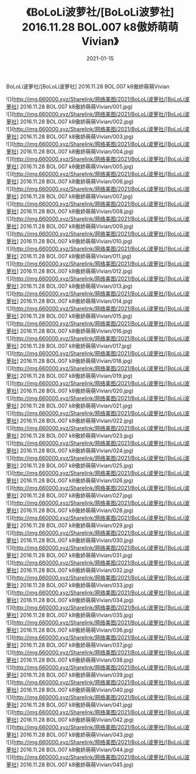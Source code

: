 ﻿---
layout: post
title:  《BoLoLi波萝社/[BoLoLi波萝社] 2016.11.28 BOL.007 k8傲娇萌萌Vivian》
date:   2021-01-15
img: http://img.660000.xyz/Sharelink/网络美图/2021/BoLoLi波萝社/[BoLoLi波萝社] 2016.11.28 BOL.007 k8傲娇萌萌Vivian/000.jpg
categories: [美女, 清纯, 唯美]
---

BoLoLi波萝社/[BoLoLi波萝社] 2016.11.28 BOL.007 k8傲娇萌萌Vivian

 ![](http://img.660000.xyz/Sharelink/网络美图/2021/BoLoLi波萝社/[BoLoLi波萝社] 2016.11.28 BOL.007 k8傲娇萌萌Vivian/001.jpg) <br>![](http://img.660000.xyz/Sharelink/网络美图/2021/BoLoLi波萝社/[BoLoLi波萝社] 2016.11.28 BOL.007 k8傲娇萌萌Vivian/002.jpg) <br>![](http://img.660000.xyz/Sharelink/网络美图/2021/BoLoLi波萝社/[BoLoLi波萝社] 2016.11.28 BOL.007 k8傲娇萌萌Vivian/003.jpg) <br>![](http://img.660000.xyz/Sharelink/网络美图/2021/BoLoLi波萝社/[BoLoLi波萝社] 2016.11.28 BOL.007 k8傲娇萌萌Vivian/004.jpg) <br>![](http://img.660000.xyz/Sharelink/网络美图/2021/BoLoLi波萝社/[BoLoLi波萝社] 2016.11.28 BOL.007 k8傲娇萌萌Vivian/005.jpg) <br>![](http://img.660000.xyz/Sharelink/网络美图/2021/BoLoLi波萝社/[BoLoLi波萝社] 2016.11.28 BOL.007 k8傲娇萌萌Vivian/006.jpg) <br>![](http://img.660000.xyz/Sharelink/网络美图/2021/BoLoLi波萝社/[BoLoLi波萝社] 2016.11.28 BOL.007 k8傲娇萌萌Vivian/007.jpg) <br>![](http://img.660000.xyz/Sharelink/网络美图/2021/BoLoLi波萝社/[BoLoLi波萝社] 2016.11.28 BOL.007 k8傲娇萌萌Vivian/008.jpg) <br>![](http://img.660000.xyz/Sharelink/网络美图/2021/BoLoLi波萝社/[BoLoLi波萝社] 2016.11.28 BOL.007 k8傲娇萌萌Vivian/009.jpg) <br>![](http://img.660000.xyz/Sharelink/网络美图/2021/BoLoLi波萝社/[BoLoLi波萝社] 2016.11.28 BOL.007 k8傲娇萌萌Vivian/010.jpg) <br>![](http://img.660000.xyz/Sharelink/网络美图/2021/BoLoLi波萝社/[BoLoLi波萝社] 2016.11.28 BOL.007 k8傲娇萌萌Vivian/011.jpg) <br>![](http://img.660000.xyz/Sharelink/网络美图/2021/BoLoLi波萝社/[BoLoLi波萝社] 2016.11.28 BOL.007 k8傲娇萌萌Vivian/012.jpg) <br>![](http://img.660000.xyz/Sharelink/网络美图/2021/BoLoLi波萝社/[BoLoLi波萝社] 2016.11.28 BOL.007 k8傲娇萌萌Vivian/013.jpg) <br>![](http://img.660000.xyz/Sharelink/网络美图/2021/BoLoLi波萝社/[BoLoLi波萝社] 2016.11.28 BOL.007 k8傲娇萌萌Vivian/014.jpg) <br>![](http://img.660000.xyz/Sharelink/网络美图/2021/BoLoLi波萝社/[BoLoLi波萝社] 2016.11.28 BOL.007 k8傲娇萌萌Vivian/015.jpg) <br>![](http://img.660000.xyz/Sharelink/网络美图/2021/BoLoLi波萝社/[BoLoLi波萝社] 2016.11.28 BOL.007 k8傲娇萌萌Vivian/016.jpg) <br>![](http://img.660000.xyz/Sharelink/网络美图/2021/BoLoLi波萝社/[BoLoLi波萝社] 2016.11.28 BOL.007 k8傲娇萌萌Vivian/017.jpg) <br>![](http://img.660000.xyz/Sharelink/网络美图/2021/BoLoLi波萝社/[BoLoLi波萝社] 2016.11.28 BOL.007 k8傲娇萌萌Vivian/018.jpg) <br>![](http://img.660000.xyz/Sharelink/网络美图/2021/BoLoLi波萝社/[BoLoLi波萝社] 2016.11.28 BOL.007 k8傲娇萌萌Vivian/019.jpg) <br>![](http://img.660000.xyz/Sharelink/网络美图/2021/BoLoLi波萝社/[BoLoLi波萝社] 2016.11.28 BOL.007 k8傲娇萌萌Vivian/020.jpg) <br>![](http://img.660000.xyz/Sharelink/网络美图/2021/BoLoLi波萝社/[BoLoLi波萝社] 2016.11.28 BOL.007 k8傲娇萌萌Vivian/021.jpg) <br>![](http://img.660000.xyz/Sharelink/网络美图/2021/BoLoLi波萝社/[BoLoLi波萝社] 2016.11.28 BOL.007 k8傲娇萌萌Vivian/022.jpg) <br>![](http://img.660000.xyz/Sharelink/网络美图/2021/BoLoLi波萝社/[BoLoLi波萝社] 2016.11.28 BOL.007 k8傲娇萌萌Vivian/023.jpg) <br>![](http://img.660000.xyz/Sharelink/网络美图/2021/BoLoLi波萝社/[BoLoLi波萝社] 2016.11.28 BOL.007 k8傲娇萌萌Vivian/024.jpg) <br>![](http://img.660000.xyz/Sharelink/网络美图/2021/BoLoLi波萝社/[BoLoLi波萝社] 2016.11.28 BOL.007 k8傲娇萌萌Vivian/025.jpg) <br>![](http://img.660000.xyz/Sharelink/网络美图/2021/BoLoLi波萝社/[BoLoLi波萝社] 2016.11.28 BOL.007 k8傲娇萌萌Vivian/026.jpg) <br>![](http://img.660000.xyz/Sharelink/网络美图/2021/BoLoLi波萝社/[BoLoLi波萝社] 2016.11.28 BOL.007 k8傲娇萌萌Vivian/027.jpg) <br>![](http://img.660000.xyz/Sharelink/网络美图/2021/BoLoLi波萝社/[BoLoLi波萝社] 2016.11.28 BOL.007 k8傲娇萌萌Vivian/028.jpg) <br>![](http://img.660000.xyz/Sharelink/网络美图/2021/BoLoLi波萝社/[BoLoLi波萝社] 2016.11.28 BOL.007 k8傲娇萌萌Vivian/029.jpg) <br>![](http://img.660000.xyz/Sharelink/网络美图/2021/BoLoLi波萝社/[BoLoLi波萝社] 2016.11.28 BOL.007 k8傲娇萌萌Vivian/030.jpg) <br>![](http://img.660000.xyz/Sharelink/网络美图/2021/BoLoLi波萝社/[BoLoLi波萝社] 2016.11.28 BOL.007 k8傲娇萌萌Vivian/031.jpg) <br>![](http://img.660000.xyz/Sharelink/网络美图/2021/BoLoLi波萝社/[BoLoLi波萝社] 2016.11.28 BOL.007 k8傲娇萌萌Vivian/032.jpg) <br>![](http://img.660000.xyz/Sharelink/网络美图/2021/BoLoLi波萝社/[BoLoLi波萝社] 2016.11.28 BOL.007 k8傲娇萌萌Vivian/033.jpg) <br>![](http://img.660000.xyz/Sharelink/网络美图/2021/BoLoLi波萝社/[BoLoLi波萝社] 2016.11.28 BOL.007 k8傲娇萌萌Vivian/034.jpg) <br>![](http://img.660000.xyz/Sharelink/网络美图/2021/BoLoLi波萝社/[BoLoLi波萝社] 2016.11.28 BOL.007 k8傲娇萌萌Vivian/035.jpg) <br>![](http://img.660000.xyz/Sharelink/网络美图/2021/BoLoLi波萝社/[BoLoLi波萝社] 2016.11.28 BOL.007 k8傲娇萌萌Vivian/036.jpg) <br>![](http://img.660000.xyz/Sharelink/网络美图/2021/BoLoLi波萝社/[BoLoLi波萝社] 2016.11.28 BOL.007 k8傲娇萌萌Vivian/037.jpg) <br>![](http://img.660000.xyz/Sharelink/网络美图/2021/BoLoLi波萝社/[BoLoLi波萝社] 2016.11.28 BOL.007 k8傲娇萌萌Vivian/038.jpg) <br>![](http://img.660000.xyz/Sharelink/网络美图/2021/BoLoLi波萝社/[BoLoLi波萝社] 2016.11.28 BOL.007 k8傲娇萌萌Vivian/039.jpg) <br>![](http://img.660000.xyz/Sharelink/网络美图/2021/BoLoLi波萝社/[BoLoLi波萝社] 2016.11.28 BOL.007 k8傲娇萌萌Vivian/040.jpg) <br>![](http://img.660000.xyz/Sharelink/网络美图/2021/BoLoLi波萝社/[BoLoLi波萝社] 2016.11.28 BOL.007 k8傲娇萌萌Vivian/041.jpg) <br>![](http://img.660000.xyz/Sharelink/网络美图/2021/BoLoLi波萝社/[BoLoLi波萝社] 2016.11.28 BOL.007 k8傲娇萌萌Vivian/042.jpg) <br>![](http://img.660000.xyz/Sharelink/网络美图/2021/BoLoLi波萝社/[BoLoLi波萝社] 2016.11.28 BOL.007 k8傲娇萌萌Vivian/043.jpg) <br>![](http://img.660000.xyz/Sharelink/网络美图/2021/BoLoLi波萝社/[BoLoLi波萝社] 2016.11.28 BOL.007 k8傲娇萌萌Vivian/044.jpg) <br>![](http://img.660000.xyz/Sharelink/网络美图/2021/BoLoLi波萝社/[BoLoLi波萝社] 2016.11.28 BOL.007 k8傲娇萌萌Vivian/045.jpg) <br>